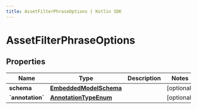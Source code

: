 ```yaml
---
title: AssetFilterPhraseOptions | Kotlin SDK
---
```




# AssetFilterPhraseOptions

## Properties
Name | Type | Description | Notes
------------ | ------------- | ------------- | -------------
**schema** | [**EmbeddedModelSchema**](EmbeddedModelSchema) |  |  [optional]
**&#x60;annotation&#x60;** | [**AnnotationTypeEnum**](AnnotationTypeEnum) |  |  [optional]




